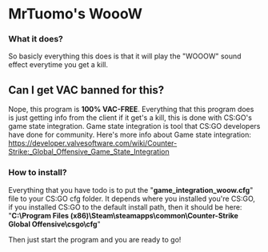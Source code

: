 # MrTuomo's WoooW
### What it does?
So basicly everything this does is that it will play the "WOOOW" sound effect everytime you get a kill.
## Can I get VAC banned for this?
Nope, this program is **100% VAC-FREE**. Everything that this program does is just getting info from the client if it get's a kill, this is done with CS:GO's game state integration. Game state integration is tool that CS:GO developers have done for community. Here's more info about Game state integration: https://developer.valvesoftware.com/wiki/Counter-Strike:_Global_Offensive_Game_State_Integration

### How to install?
Everything that you have todo is to put the "**game_integration_woow.cfg**" file to your CS:GO cfg folder. It depends where you installed you're CS:GO, if you installed CS:GO to the default install path, then it should be here: "**C:\Program Files (x86)\Steam\steamapps\common\Counter-Strike Global Offensive\csgo\cfg**"

Then just start the program and you are ready to go!